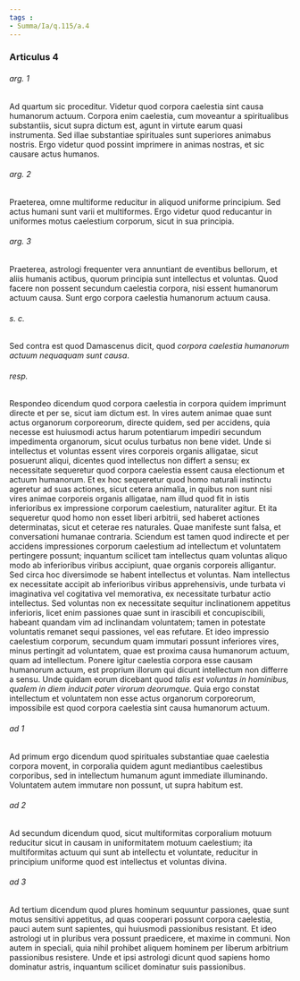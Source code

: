 ```yaml
---
tags : 
- Summa/Ia/q.115/a.4
---
```


### Articulus 4

###### arg. 1
Ad quartum sic proceditur. Videtur quod corpora caelestia sint causa humanorum actuum. Corpora enim caelestia, cum moveantur a spiritualibus substantiis, sicut supra dictum est, agunt in virtute earum quasi instrumenta. Sed illae substantiae spirituales sunt superiores animabus nostris. Ergo videtur quod possint imprimere in animas nostras, et sic causare actus humanos.

###### arg. 2
Praeterea, omne multiforme reducitur in aliquod uniforme principium. Sed actus humani sunt varii et multiformes. Ergo videtur quod reducantur in uniformes motus caelestium corporum, sicut in sua principia.

###### arg. 3
Praeterea, astrologi frequenter vera annuntiant de eventibus bellorum, et aliis humanis actibus, quorum principia sunt intellectus et voluntas. Quod facere non possent secundum caelestia corpora, nisi essent humanorum actuum causa. Sunt ergo corpora caelestia humanorum actuum causa.

###### s. c.
Sed contra est quod Damascenus dicit, quod *corpora caelestia humanorum actuum nequaquam sunt causa*.

###### resp.
Respondeo dicendum quod corpora caelestia in corpora quidem imprimunt directe et per se, sicut iam dictum est. In vires autem animae quae sunt actus organorum corporeorum, directe quidem, sed per accidens, quia necesse est huiusmodi actus harum potentiarum impediri secundum impedimenta organorum, sicut oculus turbatus non bene videt. Unde si intellectus et voluntas essent vires corporeis organis alligatae, sicut posuerunt aliqui, dicentes quod intellectus non differt a sensu; ex necessitate sequeretur quod corpora caelestia essent causa electionum et actuum humanorum. Et ex hoc sequeretur quod homo naturali instinctu ageretur ad suas actiones, sicut cetera animalia, in quibus non sunt nisi vires animae corporeis organis alligatae, nam illud quod fit in istis inferioribus ex impressione corporum caelestium, naturaliter agitur. Et ita sequeretur quod homo non esset liberi arbitrii, sed haberet actiones determinatas, sicut et ceterae res naturales. Quae manifeste sunt falsa, et conversationi humanae contraria. Sciendum est tamen quod indirecte et per accidens impressiones corporum caelestium ad intellectum et voluntatem pertingere possunt; inquantum scilicet tam intellectus quam voluntas aliquo modo ab inferioribus viribus accipiunt, quae organis corporeis alligantur. Sed circa hoc diversimode se habent intellectus et voluntas. Nam intellectus ex necessitate accipit ab inferioribus viribus apprehensivis, unde turbata vi imaginativa vel cogitativa vel memorativa, ex necessitate turbatur actio intellectus. Sed voluntas non ex necessitate sequitur inclinationem appetitus inferioris, licet enim passiones quae sunt in irascibili et concupiscibili, habeant quandam vim ad inclinandam voluntatem; tamen in potestate voluntatis remanet sequi passiones, vel eas refutare. Et ideo impressio caelestium corporum, secundum quam immutari possunt inferiores vires, minus pertingit ad voluntatem, quae est proxima causa humanorum actuum, quam ad intellectum. Ponere igitur caelestia corpora esse causam humanorum actuum, est proprium illorum qui dicunt intellectum non differre a sensu. Unde quidam eorum dicebant quod *talis est voluntas in hominibus, qualem in diem inducit pater virorum deorumque*. Quia ergo constat intellectum et voluntatem non esse actus organorum corporeorum, impossibile est quod corpora caelestia sint causa humanorum actuum.

###### ad 1
Ad primum ergo dicendum quod spirituales substantiae quae caelestia corpora movent, in corporalia quidem agunt mediantibus caelestibus corporibus, sed in intellectum humanum agunt immediate illuminando. Voluntatem autem immutare non possunt, ut supra habitum est.

###### ad 2
Ad secundum dicendum quod, sicut multiformitas corporalium motuum reducitur sicut in causam in uniformitatem motuum caelestium; ita multiformitas actuum qui sunt ab intellectu et voluntate, reducitur in principium uniforme quod est intellectus et voluntas divina.

###### ad 3
Ad tertium dicendum quod plures hominum sequuntur passiones, quae sunt motus sensitivi appetitus, ad quas cooperari possunt corpora caelestia, pauci autem sunt sapientes, qui huiusmodi passionibus resistant. Et ideo astrologi ut in pluribus vera possunt praedicere, et maxime in communi. Non autem in speciali, quia nihil prohibet aliquem hominem per liberum arbitrium passionibus resistere. Unde et ipsi astrologi dicunt quod sapiens homo dominatur astris, inquantum scilicet dominatur suis passionibus.

